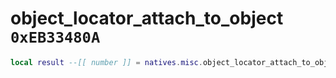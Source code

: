 # object_locator_attach_to_object `0xEB33480A`

```lua
local result --[[ number ]] = natives.misc.object_locator_attach_to_object(_unk0 --[[ number ]], _unk1 --[[ number ]], _unk2 --[[ number ]], _unk3 --[[ number ]], _unk4 --[[ number ]], _unk5 --[[ number ]], _unk6 --[[ number ]], _unk7 --[[ number ]])
```